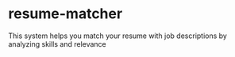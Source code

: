 # resume-matcher
This system helps you match your resume with job descriptions by analyzing skills and relevance
